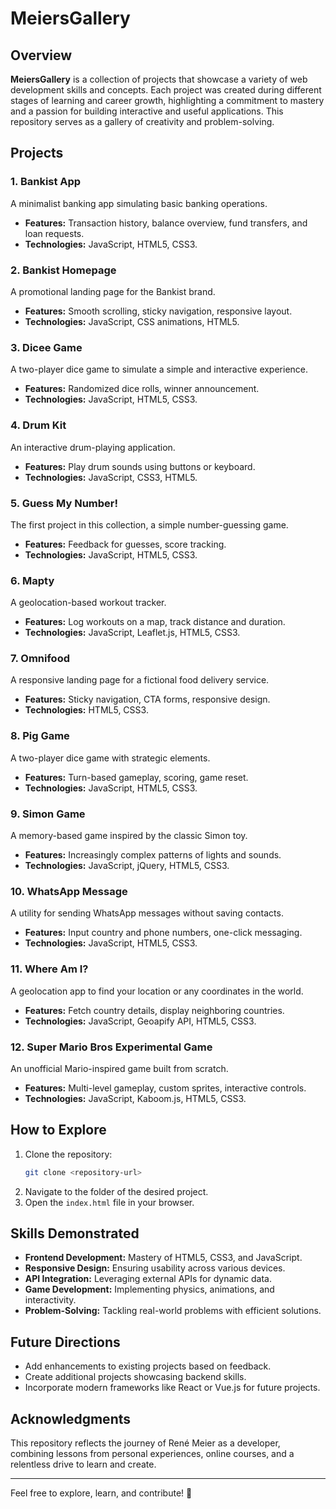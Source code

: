 # MeiersGallery

## Overview

**MeiersGallery** is a collection of projects that showcase a variety of web development skills and concepts. Each project was created during different stages of learning and career growth, highlighting a commitment to mastery and a passion for building interactive and useful applications. This repository serves as a gallery of creativity and problem-solving.

## Projects

### 1. **Bankist App**

A minimalist banking app simulating basic banking operations.

- **Features:** Transaction history, balance overview, fund transfers, and loan requests.
- **Technologies:** JavaScript, HTML5, CSS3.

### 2. **Bankist Homepage**

A promotional landing page for the Bankist brand.

- **Features:** Smooth scrolling, sticky navigation, responsive layout.
- **Technologies:** JavaScript, CSS animations, HTML5.

### 3. **Dicee Game**

A two-player dice game to simulate a simple and interactive experience.

- **Features:** Randomized dice rolls, winner announcement.
- **Technologies:** JavaScript, HTML5, CSS3.

### 4. **Drum Kit**

An interactive drum-playing application.

- **Features:** Play drum sounds using buttons or keyboard.
- **Technologies:** JavaScript, CSS3, HTML5.

### 5. **Guess My Number!**

The first project in this collection, a simple number-guessing game.

- **Features:** Feedback for guesses, score tracking.
- **Technologies:** JavaScript, HTML5, CSS3.

### 6. **Mapty**

A geolocation-based workout tracker.

- **Features:** Log workouts on a map, track distance and duration.
- **Technologies:** JavaScript, Leaflet.js, HTML5, CSS3.

### 7. **Omnifood**

A responsive landing page for a fictional food delivery service.

- **Features:** Sticky navigation, CTA forms, responsive design.
- **Technologies:** HTML5, CSS3.

### 8. **Pig Game**

A two-player dice game with strategic elements.

- **Features:** Turn-based gameplay, scoring, game reset.
- **Technologies:** JavaScript, HTML5, CSS3.

### 9. **Simon Game**

A memory-based game inspired by the classic Simon toy.

- **Features:** Increasingly complex patterns of lights and sounds.
- **Technologies:** JavaScript, jQuery, HTML5, CSS3.

### 10. **WhatsApp Message**

A utility for sending WhatsApp messages without saving contacts.

- **Features:** Input country and phone numbers, one-click messaging.
- **Technologies:** JavaScript, HTML5, CSS3.

### 11. **Where Am I?**

A geolocation app to find your location or any coordinates in the world.

- **Features:** Fetch country details, display neighboring countries.
- **Technologies:** JavaScript, Geoapify API, HTML5, CSS3.

### 12. **Super Mario Bros Experimental Game**

An unofficial Mario-inspired game built from scratch.

- **Features:** Multi-level gameplay, custom sprites, interactive controls.
- **Technologies:** JavaScript, Kaboom.js, HTML5, CSS3.

## How to Explore

1. Clone the repository:
   ```bash
   git clone <repository-url>
   ```
2. Navigate to the folder of the desired project.
3. Open the `index.html` file in your browser.

## Skills Demonstrated

- **Frontend Development:** Mastery of HTML5, CSS3, and JavaScript.
- **Responsive Design:** Ensuring usability across various devices.
- **API Integration:** Leveraging external APIs for dynamic data.
- **Game Development:** Implementing physics, animations, and interactivity.
- **Problem-Solving:** Tackling real-world problems with efficient solutions.

## Future Directions

- Add enhancements to existing projects based on feedback.
- Create additional projects showcasing backend skills.
- Incorporate modern frameworks like React or Vue.js for future projects.

## Acknowledgments

This repository reflects the journey of René Meier as a developer, combining lessons from personal experiences, online courses, and a relentless drive to learn and create.

---

Feel free to explore, learn, and contribute! 🚀
